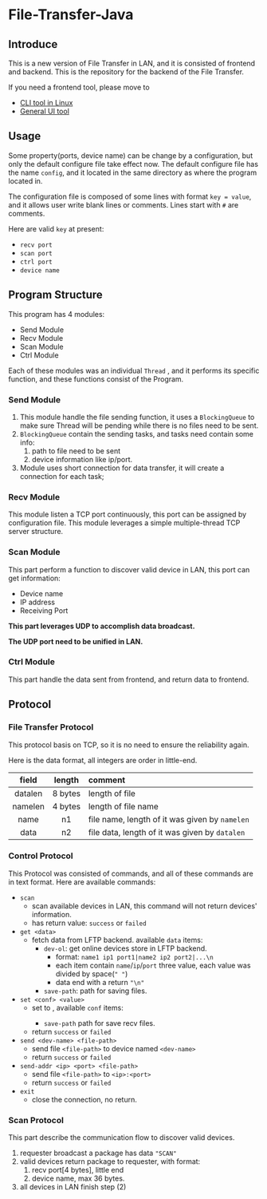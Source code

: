 # File-Transfer-Java

## Introduce

This is a new version of File Transfer in LAN, and it is consisted of frontend and backend.
This is the repository for the backend of the File Transfer.

If you need a frontend tool, please move to 
* [CLI tool in Linux](https://github.com/alvkeke/LAN-File-Transfer-Frontend)
* [General UI tool](https://github.com/alvkeke/LAN-File-Transfer-Frontend-UI)

## Usage

Some property(ports, device name) can be change by a configuration, 
but only the default configure file take effect now.
The default configure file has the name `config`, 
and it located in the same directory as where the program located in.

The configuration file is composed of some lines with format `key = value`, 
and it allows user write blank lines or comments. 
Lines start with `#` are comments.

Here are valid `key` at present:
* `recv port`
* `scan port`
* `ctrl port`
* `device name`

## Program Structure

This program has 4 modules:

* Send Module
* Recv Module
* Scan Module
* Ctrl Module

Each of these modules was an individual `Thread` , and it performs its 
specific function, and these functions consist of the Program.

### Send Module

1. This module handle the file sending function, it uses a `BlockingQueue` to 
make sure Thread will be pending while there is no files need to be sent.
2. `BlockingQueue` contain the sending tasks, and tasks need contain some info:
    1. path to file need to be sent
    2. device information like ip/port.
3. Module uses short connection for data transfer, it will create a connection
for each task;
   
### Recv Module

This module listen a TCP port continuously, this port can be assigned by configuration
file. This module leverages a simple multiple-thread TCP server structure.

### Scan Module

This part perform a function to discover valid device in LAN, this port can
get information:

* Device name
* IP address
* Receiving Port

**This part leverages UDP to accomplish data broadcast.**

**The UDP port need to be unified in LAN.**

### Ctrl Module

This part handle the data sent from frontend, and return data to frontend.

## Protocol

### File Transfer Protocol

This protocol basis on TCP, so it is no need to ensure the reliability again.

Here is the data format, all integers are order in little-end. 

| field | length | comment |
|:---:|:---:|:---|
| datalen | 8 bytes | length of file |
| namelen | 4 bytes | length of file name |
| name | n1 | file name, length of it was given by `namelen` |
| data | n2 | file data, length of it was given by `datalen` |

### Control Protocol

This Protocol was consisted of commands, and all of these
commands are in text format. Here are available commands:

* `scan`
    * scan available devices in LAN, this command will not return devices' information.
    * has return value: `success` or `failed`
* `get <data>`
    * fetch data from LFTP backend. available `data` items:
        * `dev-ol`: get online devices store in LFTP backend.
            * format: `name1 ip1 port1|name2 ip2 port2|...\n`
            * each item contain `name`/`ip`/`port` three value, each value was divided by space(`" "`)
            * data end with a return `"\n"`
        * `save-path`: path for saving files.
* `set <conf> <value>`
    * set <conf> to <value>, available `conf` items:
        * `save-path` path for save recv files.
    * return `success` or `failed`
* `send <dev-name> <file-path>`
    * send file `<file-path>` to device named `<dev-name>`
    * return `success` or `failed`
* `send-addr <ip> <port> <file-path>`
    * send file `<file-path>` to `<ip>:<port>`
    * return `success` or `failed`
* `exit`
    * close the connection, no return.
    
### Scan Protocol

This part describe the communication flow to discover valid devices.

1. requester broadcast a package has data `"SCAN"`
2. valid devices return package to requester, with format:
    1. recv port[4 bytes], little end
    2. device name, max 36 bytes.
3. all devices in LAN finish step (2)

    


